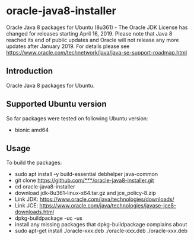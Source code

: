# oracle-java8-installer
Oracle Java 8 packages for Ubuntu (8u361) - The Oracle JDK License has changed for releases starting April 16, 2019.
Please note that Java 8 reached its end of public updates and Oracle will not release any more updates after January 2019. For details please see https://www.oracle.com/technetwork/java/java-se-support-roadmap.html

Introduction
------------

Oracle Java 8 packages for Ubuntu.

Supported Ubuntu version
-------------------------

So far packages were tested on following Ubuntu version:

- bionic amd64

Usage
-----

To build the packages:

- sudo apt install -y build-essential debhelper java-common
- git clone https://github.com/***/oracle-java8-installer.git
- cd oracle-java8-installer
- download jdk-8u361-linux-x64.tar.gz and jce_policy-8.zip
- Link JDK: https://www.oracle.com/java/technologies/downloads/
- Link JCE: https://www.oracle.com/java/technologies/javase-jce8-downloads.html
- dpkg-buildpackage -uc -us
- install any missing packages that dpkg-buildpackage complains about
- sudo apt-get install ./oracle-xxx.deb ./oracle-xxx.deb ./oracle-xxx.deb
